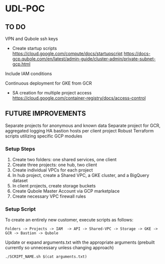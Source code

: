 # UDL-POC

## TO DO
VPN and Qubole ssh keys
- Create startup scripts
https://cloud.google.com/compute/docs/startupscript
https://docs-gcp.qubole.com/en/latest/admin-guide/cluster-admin/private-subnet-gcp.html

Include IAM conditions

Continuous deployment for GKE from GCR
- SA creation for multiple project access
https://cloud.google.com/container-registry/docs/access-control

## FUTURE IMPROVEMENTS
Separate projects for anonymous and known data
Separate project for GCR, aggregated logging
HA bastion hosts per client project
Robust Terraform scripts utilizing specific GCP modules

### Setup Steps
1) Create two folders: one shared services, one client
2) Create three projects: one hub, two client
3) Create individual VPCs for each project
4) In hub project, create a Shared VPC, a GKE cluster, and a BigQuery dataset
5) In client projects, create storage buckets
6) Create Qubole Master Account via GCP marketplace
7) Create necessary VPC firewall rules

### Setup Script
To create an entirely new customer, execute scripts as follows:
```
Folders -> Projects -> IAM  -> API -> Shared-VPC -> Storage -> GKE -> GCR -> Bastion -> Qubole
```
Update or expand arguments.txt with the appropriate arguments (prebuilt currently so unnecessary unless changing approach)
```
./SCRIPT_NAME.sh $(cat arguments.txt)
```